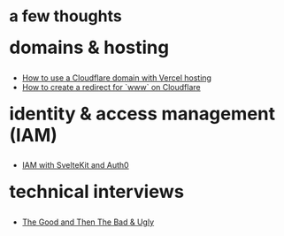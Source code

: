 <script lang="ts">
  import Page from "/src/components/Page.svelte";
</script>

# a few thoughts

<div class="grid">
  <div>
    <h2>domains &amp; hosting</h2>
    <ul>
      <li><a href="/blog/domains-and-hosting/cloudflare-domain-vercel-hosting">How to use a Cloudflare domain with Vercel hosting</a></li>
      <li><a href="/blog/domains-and-hosting/create-redirect-for-www-on-cloudflare">How to create a redirect for `www` on Cloudflare</a></li>
    </ul>
  </div>
  <div>
    <h2>identity &amp; access management (IAM)</h2>
    <ul>
      <li><a href="/blog/iam/iam-sveltekit-auth0">IAM with SvelteKit and Auth0</a></li>
    </ul>
  </div>
  <div>
    <h2>technical interviews</h2>
    <ul>
      <li><a href="/blog/technical-interviews/good-bad-ugly">The Good and Then The Bad & Ugly</a></li>
    </ul>
  </div>
</div>

<style>

  h2 {
    margin-top: 20px; 
    font-size: 2rem;
    font-weight: 700;
  }

  ul {
    margin-top: 20px;
  }

  @media (--xs-up) {
    .grid {
      display: grid;
      grid-template-columns: 1fr;
      gap: 0 30px;
    }
  }

  @media (--lg-up) {
    .grid {
      grid-template-columns: 1fr 1fr;
    }
  }
</style>

